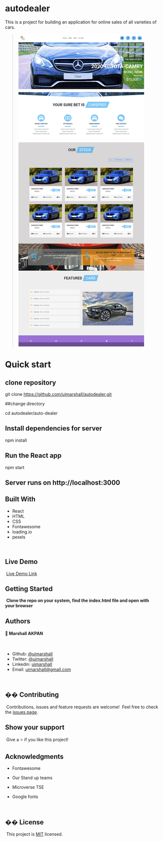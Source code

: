 # autodealer

This is a project for building an application for online sales of all varieties of cars.

> ​
> ![screenshot](./autodealer.png)
> ​

# Quick start

## clone repository

git clone https://github.com/uimarshall/autodealer.git

##change directory

cd autodealer/auto-dealer

## Install dependencies for server

npm install

## Run the React app

npm start

## Server runs on http://localhost:3000

## Built With

- React
- HTML
- CSS
- Fontawesome
- loading.io
- pexels

​

## Live Demo

​
[Live Demo Link](https://cocky-ride-482d06.netlify.app/)
​
​

## Getting Started

​
**Clone the repo on your system, find the index.html file and open with your browser**
​
​

## Authors

#### 👤 **Marshall AKPAN**

​

- Github: [@uimarshall](https://github.com/uimarshall)
- Twitter: [@uimarshall](https://twitter.com/uimarshall)
- Linkedin: [uimarshall](https://www.linkedin.com/in/marshall-akpan-19745526/)
- Email: uimarshall@gmail.com

​

## �� Contributing

​
Contributions, issues and feature requests are welcome!
​
Feel free to check the [issues page](https://github.com/haraphat01/newyorktimes/issues).
​

## Show your support

​
Give a ⭐️ if you like this project!
​

## Acknowledgments

- Fontawesome
- Our Stand up teams
- Microverse TSE
- Google fonts

  ​

## �� License

​
This project is [MIT](lic.url) licensed.
